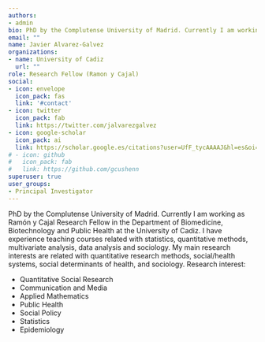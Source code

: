 ```yaml
---
authors:
- admin
bio: PhD by the Complutense University of Madrid. Currently I am working as Ramón y Cajal Research Fellow in the Department of Biomedicine, Biotechnology and Public Health at the University of Cadiz. I have experience teaching courses related with statistics, quantitative methods, multivariate analysis, data analysis and sociology. My main research interests are related with quantitative research methods, social/health systems, social determinants of health, and sociology.
email: ""
name: Javier Alvarez-Galvez
organizations:
- name: University of Cadiz
  url: ""
role: Research Fellow (Ramon y Cajal)
social:
- icon: envelope
  icon_pack: fas
  link: '#contact'
- icon: twitter
  icon_pack: fab
  link: https://twitter.com/jalvarezgalvez
- icon: google-scholar
  icon_pack: ai
  link: https://scholar.google.es/citations?user=UfF_tycAAAAJ&hl=es&oi=ao
# - icon: github
#   icon_pack: fab
#   link: https://github.com/gcushenn
superuser: true
user_groups:
- Principal Investigator
---
```


PhD by the Complutense University of Madrid. Currently I am working as Ramón y Cajal Research Fellow in the Department of Biomedicine, Biotechnology and Public Health at the University of Cadiz. I have experience teaching courses related with statistics, quantitative methods, multivariate analysis, data analysis and sociology. My main research interests are related with quantitative research methods, social/health systems, social determinants of health, and sociology. Research interest:

+ Quantitative Social Research
+ Communication and Media
+ Applied Mathematics
+ Public Health
+ Social Policy
+ Statistics
+ Epidemiology
